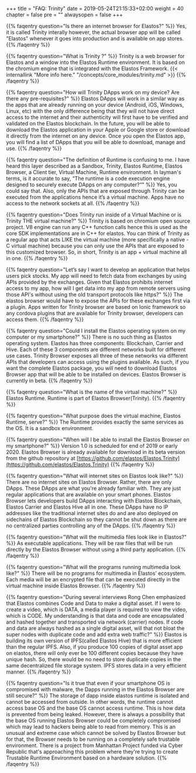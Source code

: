 +++
title = "FAQ: Trinity"
date = 2019-05-24T21:15:33+02:00
weight = 40
chapter = false
pre = ""
alwaysopen = false
+++ 

{{% faqentry question="Is there an internet browser for Elastos?" %}}
Yes, it is called Trinity interally however, the actual browser app will be called "Elastos" whenever it goes into production and is available on app stores.
{{% /faqentry %}}

{{% faqentry question="What is Trinity ?" %}}
Trinity is a web browser for Elastos and a window into the Elastos Runtime environment. It is based on the chromium engine that is integrated with the Elastos Framework. {{< internallink "More info here." "/concepts/core_modules/trinity.md" >}}
{{% /faqentry %}}

{{% faqentry question="How will Trinity DApps work on my device? Are there any pre-requisites?" %}}
Elastos DApps will work in a similar way as the apps that are already running on your device (Android, iOS, Windows, Linux, etc) with the only difference being that they will not have direct access to the internet and their authenticity will first have to be verified and validated on the Elastos blockchain. In the future, you will be able to download the Elastos application in your Apple or Google store or download it directly from the internet on any device. Once you open the Elastos app, you will find a list of DApps that you will be able to download, manage and use.
{{% /faqentry %}}

{{% faqentry question="The definition of Runtime is confusing to me. I have heard this layer described as a Sandbox, Trinity, Elastos Runtime, Elastos Browser, a Client tier, Virtual Machine, Runtime environment.  In layman's terms, is it accurate to say, “The runtime is a code execution engine designed to securely execute DApps on any computer?“" %}}
Yes, you could say that. Also, only the APIs that are exposed through Trinity can be executed from the applications hence it’s a virtual machine. Apps have no access to the network sockets at all.
{{% /faqentry %}}

{{% faqentry question="Does Trinity run inside of a Virtual Machine or is Trinity THE virtual machine?" %}}
Trinity is based on chromium open source project. V8 engine can run any C++ function calls hence this is used as the core SDK implementations are in C++ for elastos. You can think of Trinity as a regular app that acts LIKE the virtual machine (more specifically a native - C virtual machine) because you can only use the APIs that are exposed to this customized browser. So, in short, Trinity is an app + virtual machine all in one.
{{% /faqentry %}}

{{% faqentry question="Let’s say I want to develop an application that helps users pick stocks. My app will need to fetch data from exchanges by using APIs provided by the exchanges. Given that Elastos prohibits internet access to my app, how will I get data into my app from remote servers using those API's without using the old transport protocols like https?" %}}
The elastos browser would have to expose the APIs for these exchanges first via a plugin. Apps written for Trinity browser are based on Ionic framework so any cordova plugins that are available for Trinity browser, developers can access them. 
{{% /faqentry %}}

{{% faqentry question="Could I install the Elastos operating system on my computer or my smartphone?" %}}
There is no such thing as Elastos operating system. Elastos has three components: Blockchain, Carrier and Hive. Each of these 3 components are different networks built for different use cases. Trinity Browser exposes all three of these networks via different APIs that developers can access using the plugins available. As such, if you want the complete Elastos package, you will need to download Elastos Browser app that will be able to be installed on devices. Elastos Browser is currently in beta.
{{% /faqentry %}}

{{% faqentry question="What is the name of the virtual machine?" %}}
Elastos Runtime. Runtime is part of Elastos Browser(Trinity).
{{% /faqentry %}}

{{% faqentry question="What purpose does the virtual machine, Elastos Runtime, serve?" %}}
The Runtime provides exactly the same services as the OS. It is a sandbox environment.

{{% faqentry question="When will I be able to install the Elastos Browser on my smartphone?" %}}
Version 1.0 is scheduled for end of 2019 or early 2020. Elastos Browser is already available for download in its beta version from the github repository at [https://github.com/elastos/Elastos.Trinity](https://github.com/elastos/Elastos.Trinity)
{{% /faqentry %}}

{{% faqentry question="What will internet sites on Elastos look like?" %}}
There are no internet sites on Elastos Browser. Rather, there are only DApps. These DApps are what you're already familiar with. They are just regular applications that are available on your smart phones. Elastos Browser lets developers build DApps interacting with Elastos Blockchain, Elastos Carrier and Elastos Hive all in one. These DApps have no IP addresses like the traditional internet sites do and are also deployed on sidechains of Elastos Blockchain so they cannot be shut down as there are no centralized parties controlling any of the DApps.
{{% /faqentry %}}

{{% faqentry question="What will the multimedia files look like in Elastos?" %}}
As executable applications. They will be raw files that will be run directly by the Elastos Browser without using a third party application.
{{% /faqentry %}}

{{% faqentry question="What will the programs running multimedia look like?" %}}
There will be no programs for multimedia in Elastos’ ecosystem. Each media will be an encrypted file that can be executed directly in the virtual machine inside Elastos Browser.
{{% /faqentry %}}

{{% faqentry question="During several interviews Rong Chen emphasized that Elastos combines Code and Data to make a digital asset. If I were to create a video, which is DATA, a media player is required to view the video, which is CODE. My understanding is that data and code are encapsulated and hashed together and transported via network (carrier) nodes. If code and data are always hashed as a single digital asset, will that not bloat the super nodes with duplicate code and add extra web traffic?" %}}
Elastos is building its own version of IPFS(called Elastos Hive) that is more efficient than the regular IPFS. Also, if you produce 100 copies of digital asset app on elastos, there will only ever be 100 different copies because they have unique hash. So, there would be no need to store duplicate copies in the same decentralized file storage system. IPFS stores data in a very efficient manner.
{{% /faqentry %}}

{{% faqentry question="Is it true that even if your smartphone OS is compromised with malware, the Dapps running in the Elastos Browser are still secure?" %}}
The storage of dapp inside elastos runtime is isolated and cannot be accessed from outside. In other words, the runtime cannot access base OS and the base OS cannot access runtime. This is how data is prevented from being leaked. However, there is always a possibility that the base OS running Elastos Browser could be completely compromised which may lead to hackers being able to read from memory. This is an unusual and extreme case which cannot be solved by Elastos Browser but for that, the Browser needs to be running on a completely safe trustable environment. There is a project from Manhattan Project funded via Cyber Republic that's approaching this problem where they're trying to create Trustable Runtime Environment based on a hardware solution.
{{% /faqentry %}}
